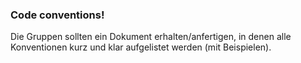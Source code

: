 ### Code conventions!
Die Gruppen sollten ein Dokument erhalten/anfertigen, in denen alle Konventionen kurz und klar aufgelistet werden (mit Beispielen).